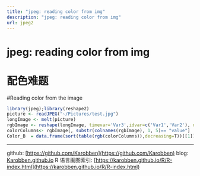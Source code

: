 ```yaml
---
title: "jpeg: reading color from img"
description: "jpeg: reading color from img"
url: jpeg2
---
```


# jpeg: reading color from img

<a name="bYAmA"></a>
# 配色难题
#Reading color from the image

```r
library(jpeg);library(reshape2)
picture <- readJPEG("~/Pictures/test.jpg")
longImage <- melt(picture)
rgbImage <- reshape(longImage, timevar='Var3',idvar=c('Var1','Var2'), direction='wide')
colorColumns<- rgbImage[, substr(colnames(rgbImage), 1, 5)== "value"]
Color_B  = data.frame(sort(table(rgb(colorColumns)),decreasing=T))[[1]]
```




---
github: [https://github.com/Karobben](https://github.com/Karobben)
blog: [Karobben.github.io](http://Karobben.github.io)
R 语言画图索引: [https://karobben.github.io/R/R-index.html](https://karobben.github.io/R/R-index.html)
